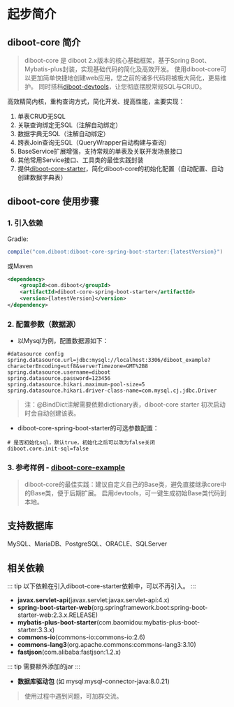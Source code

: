 # 起步简介

## diboot-core 简介

> diboot-core 是 diboot 2.x版本的核心基础框架，基于Spring Boot、Mybatis-plus封装，实现基础代码的简化及高效开发。
> 使用diboot-core可以更加简单快捷地创建web应用，您之前的诸多代码将被极大简化，更易维护。
> 同时搭档[diboot-devtools](../diboot-devtools/介绍.md)，让您彻底摆脱常规SQL与CRUD。

高效精简内核，重构查询方式，简化开发、提高性能，主要实现：
1. 单表CRUD无SQL
2. 关联查询绑定无SQL（注解自动绑定）
3. 数据字典无SQL（注解自动绑定）
4. 跨表Join查询无SQL（QueryWrapper自动构建与查询）
5. BaseService扩展增强，支持常规的单表及关联开发场景接口
6. 其他常用Service接口、工具类的最佳实践封装
7. 提供[diboot-core-starter](https://github.com/dibo-software/diboot-example/tree/master/diboot-core-example)，简化diboot-core的初始化配置（自动配置、自动创建数据字典表）

## diboot-core 使用步骤
### 1. 引入依赖
Gradle:
~~~gradle
compile("com.diboot:diboot-core-spring-boot-starter:{latestVersion}")
~~~
或Maven
~~~xml
<dependency>
    <groupId>com.diboot</groupId>
    <artifactId>diboot-core-spring-boot-starter</artifactId>
    <version>{latestVersion}</version>
</dependency>
~~~

### 2. 配置参数（数据源）
* 以Mysql为例，配置数据源如下：
~~~properties
#datasource config
spring.datasource.url=jdbc:mysql://localhost:3306/diboot_example?characterEncoding=utf8&serverTimezone=GMT%2B8
spring.datasource.username=diboot
spring.datasource.password=123456
spring.datasource.hikari.maximum-pool-size=5
spring.datasource.hikari.driver-class-name=com.mysql.cj.jdbc.Driver
~~~
> 注：@BindDict注解需要依赖dictionary表，diboot-core starter 初次启动时会自动创建该表。

* diboot-core-spring-boot-starter的可选参数配置：
~~~properties
# 是否初始化sql，默认true，初始化之后可以改为false关闭
diboot.core.init-sql=false
~~~

### 3. 参考样例 - [diboot-core-example](https://github.com/dibo-software/diboot-example/tree/master/diboot-core-example)

> diboot-core的最佳实践：建议自定义自己的Base类，避免直接继承core中的Base类，便于后期扩展。
启用devtools，可一键生成初始Base类代码到本地。

## 支持数据库
MySQL、MariaDB、PostgreSQL、ORACLE、SQLServer

## 相关依赖
::: tip
以下依赖在引入diboot-core-starter依赖中，可以不再引入。
:::
* **javax.servlet-api**(javax.servlet:javax.servlet-api:4.x)
* **spring-boot-starter-web**(org.springframework.boot:spring-boot-starter-web:2.3.x.RELEASE)
* **mybatis-plus-boot-starter**(com.baomidou:mybatis-plus-boot-starter:3.3.x)
* **commons-io**(commons-io:commons-io:2.6)
* **commons-lang3**(org.apache.commons:commons-lang3:3.10)
* **fastjson**(com.alibaba:fastjson:1.2.x)

::: tip
需要额外添加的jar
:::
* **数据库驱动包** (如 mysql:mysql-connector-java:8.0.21)

> 使用过程中遇到问题，可加群交流。    
